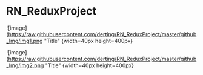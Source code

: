 # RN_ReduxProject

![image](https://raw.githubusercontent.com/derting/RN_ReduxProject/master/github_Img/img1.png "Title" {width=40px height=400px}

![image](https://raw.githubusercontent.com/derting/RN_ReduxProject/master/github_Img/img2.png "Title" {width=40px height=400px}